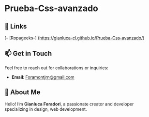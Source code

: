 # Prueba-Css-avanzado
## 🔗 Links
[- [Ropageeks-] (https://gianluca-cl.github.io/Prueba-Css-avanzado/)

## 📫 Get in Touch
Feel free to reach out for collaborations or inquiries:

- **Email**: [Foramontjrn@gmail.com](Foramontjr@gmail.com)

## 🌟 About Me
Hello! I’m **Gianluca Foradori**, a passionate creator and developer specializing in design, web development.
